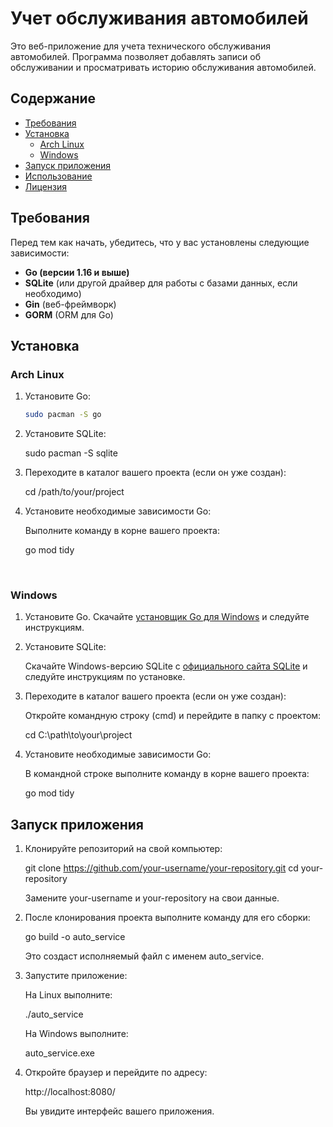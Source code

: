 # Учет обслуживания автомобилей

Это веб-приложение для учета технического обслуживания автомобилей. Программа позволяет добавлять записи об обслуживании и просматривать историю обслуживания автомобилей.

## Содержание

- [Требования](#требования)
- [Установка](#установка)
  - [Arch Linux](#arch-linux)
  - [Windows](#windows)
- [Запуск приложения](#запуск-приложения)
- [Использование](#использование)
- [Лицензия](#лицензия)

## Требования

Перед тем как начать, убедитесь, что у вас установлены следующие зависимости:

- **Go (версии 1.16 и выше)**
- **SQLite** (или другой драйвер для работы с базами данных, если необходимо)
- **Gin** (веб-фреймворк)
- **GORM** (ORM для Go)

## Установка

### Arch Linux

1. Установите Go:

   ```bash
   sudo pacman -S go
2. Установите SQLite:

   sudo pacman -S sqlite

3. Переходите в каталог вашего проекта (если он уже создан):

   cd /path/to/your/project

4. Установите необходимые зависимости Go:

   Выполните команду в корне вашего проекта:

   go mod tidy

<br>

### Windows

1. Установите Go. Скачайте [установщик Go для Windows](https://golang.org/dl/) и следуйте инструкциям.

2. Установите SQLite:

   Скачайте Windows-версию SQLite с [официального сайта SQLite](https://www.sqlite.org/download.html) и следуйте инструкциям по установке.

3. Переходите в каталог вашего проекта (если он уже создан):

   Откройте командную строку (cmd) и перейдите в папку с проектом:

   cd C:\path\to\your\project

4. Установите необходимые зависимости Go:

   В командной строке выполните команду в корне вашего проекта:

   go mod tidy

## Запуск приложения

1. Клонируйте репозиторий на свой компьютер:

   git clone https://github.com/your-username/your-repository.git
   cd your-repository

   Замените your-username и your-repository на свои данные.

2. После клонирования проекта выполните команду для его сборки:

   go build -o auto_service

   Это создаст исполняемый файл с именем auto_service.

3. Запустите приложение:

   На Linux выполните:

   ./auto_service

   На Windows выполните:

   auto_service.exe

4. Откройте браузер и перейдите по адресу:

   http://localhost:8080/

   Вы увидите интерфейс вашего приложения.
